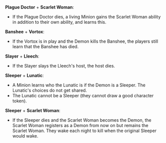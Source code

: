 **Plague Doctor** + **Scarlet Woman**:
- If the Plague Doctor dies, a living Minion gains the Scarlet Woman ability in addition to their own ability, and learns this.

**Banshee** + **Vortox**:
- If the Vortox is in play and the Demon kills the Banshee, the players still learn that the Banshee has died.

**Slayer** + **Lleech**:
- If the Slayer slays the Lleech's host, the host dies.

**Sleeper** + **Lunatic**:
- A Minion learns who the Lunatic is if the Demon is a Sleeper. The Lunatic's choices do not get shared.
- The Lunatic cannot be a Sleeper (they cannot draw a good character token).

**Sleeper** + **Scarlet Woman**:
- If the Sleeper dies and the Scarlet Woman becomes the Demon, the Scarlet Woman
  registers as a Demon from now on but remains the Scarlet Woman. They wake each night to kill when the original Sleeper would wake.

